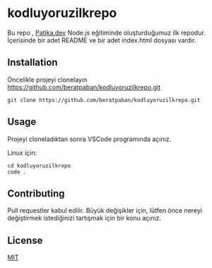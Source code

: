 # kodluyoruzilkrepo
Bu repo , [Patika.dev](https://www.patika.dev/tr) Node.js eğitiminde oluşturduğumuz ilk repodur. İçerisinde bir adet README ve bir adet index.html dosyası vardır.

## Installation

Öncelikle projeyi clonelayın https://github.com/beratpaban/kodluyoruzilkrepo.git

```
git clone https://github.com/beratpaban/kodluyoruzilkrepo.git
```

## Usage

Projeyi cloneladıktan sonra VSCode programında açınız.

Linux için:

```
cd kodluyoruzilkrepo
code .
```

## Contributing

Pull requestler kabul edilir. Büyük değişikler için, lütfen önce nereyi değiştirmek istediğinizi tartışmak için bir konu açınız.

## License

[MIT](https://choosealicense.com/licenses/mit/)